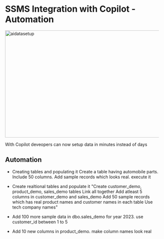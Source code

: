 # SSMS Integration with Copilot - Automation

<img width="572" height="350" alt="aidatasetup" src="https://github.com/user-attachments/assets/38e3ac0f-c914-48d3-81f8-8f55fa8755c7" />

With Copilot deveopers can now setup data in minutes instead of days


## Automation 

* Creating tables and populating it
	Create a table having automobile parts. Include 50 columns. Add sample records which looks real. execute it

* Create realtional tables and populate it
	"Create customer_demo, product_demo, sales_demo  tables
	Link all together
	Add atleast 5 columns in customer_demo and sales_demo
	Add 50 sample records which has real product names and customer names in each table
	Use tech company names"
* Add 100 more sample data in dbo.sales_demo for year 2023. use customer_id between 1 to 5

* Add 10 new columns in product_demo. make column names look real

